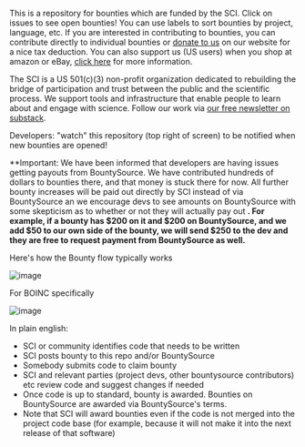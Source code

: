 This is a repository for bounties which are funded by the SCI. Click on issues to see open bounties! You can use labels to sort bounties by project, language, etc. If you are interested in contributing to bounties, you can contribute directly to individual bounties or [donate to us](https://thesciencecommons.org/donate/) on our website for a nice tax deduction. You can also support us (US users) when you shop at amazon or eBay, [click here]((https://thesciencecommons.org/donate/)) for more information.

The SCI is a US 501(c)(3) non-profit organization dedicated to rebuilding the bridge of participation and trust between the public and the scientific process. We support tools and infrastructure that enable people to learn about and engage with science. Follow our work via [our free newsletter on substack](https://thesciencecommons.substack.com/).


Developers: "watch" this repository (top right of screen) to be notified when new bounties are opened!

**Important: We have been informed that developers are having issues getting payouts from BountySource. We have contributed hundreds of dollars to bounties there, and that money is stuck there for now. All further bounty increases will be paid out directly by SCI instead of via BountySource an we encourage devs to see amounts on BountySource with some skepticism as to whether or not they will actually pay out **. For example, if a bounty has $200 on it and $200 on BountySource, and we add $50 to our own side of the bounty, we will send $250 to the dev and they are free to request payment from BountySource as well.**

Here's how the Bounty flow typically works

![image](https://github.com/TheSCInitiative/bounties/assets/90811423/cd45688b-42e5-4812-8b73-bda4894b53cc)

For BOINC specifically

![image](https://github.com/TheSCInitiative/bounties/assets/90811423/a0131edd-a700-40be-9704-316dd5cf8b78)

In plain english:
- SCI or community identifies code that needs to be written
- SCI posts bounty to this repo and/or BountySource
- Somebody submits code to claim bounty
- SCI and relevant parties (project devs, other bountysource contributors) etc review code and suggest changes if needed
- Once code is up to standard, bounty is awarded. Bounties on BountySource are awarded via BountySource's terms.
- Note that SCI will award bounties even if the code is not merged into the project code base (for example, because it will not make it into the next release of that software)
